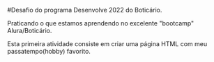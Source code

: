 #Desafio do programa Desenvolve 2022 do Boticário.

Praticando o que estamos aprendendo no excelente "bootcamp" Alura/Boticário.

Esta primeira atividade consiste em criar uma página HTML com meu passatempo(hobby) favorito.
